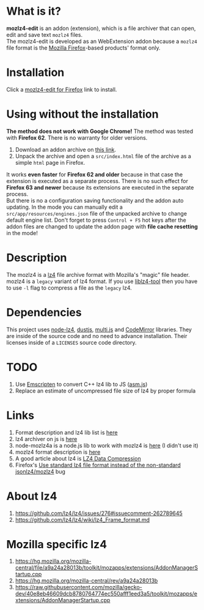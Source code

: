 # What is it?
**mozlz4-edit** is an addon (extension), which is a file archiver that can open, edit and save text ```mozlz4``` files.
<br>
The mozlz4-edit is developed as an WebExtension addon because a ```mozlz4```
file format is the [Mozilla Firefox](https://www.mozilla.org)-based products' format only.

# Installation
Click a [mozlz4-edit for Firefox](https://addons.mozilla.org/addon/mozlz4-edit/) link to install.

# Using without the installation
**The method does not work with Google Chrome!** The method was tested with **Firefox 62**. There is no warranty for older versions.
1. Download an addon archive on [this link](https://github.com/serj-kzv/mozlz4-edit/archive/master.zip).
2. Unpack the archive and open a ```src/index.html``` file of the archive as a simple ```html``` page in Firefox.

It works **even faster** for **Firefox 62 and older** because in that case the extension is executed as a separate process. There is no such effect for **Firefox 63 and newer** because its extensions are executed in the separate process.
<br>
But there is no a configuration saving functionality and the addon auto updating.
In the mode you can manually edit a ```src/app/resources/engines.json``` file of the unpacked archive to change default engine list.
Don't forget to press ```Control + F5``` hot keys after the addon files are changed to update the addon page with **file cache resetting** in the mode!

# Description

The mozlz4 is a [lz4](https://lz4.github.io/lz4/) file archive format with Mozilla's "magic" file header.
<br>
mozlz4 is a ```legacy``` variant of lz4 format. If you use [liblz4-tool](https://packages.ubuntu.com/liblz4-tool) then you have to use ```-l```
flag to compress a file as the ```legacy``` lz4.

# Dependencies

This project uses [node-lz4](https://github.com/pierrec/node-lz4),
[dustjs](https://github.com/linkedin/dustjs),
[multi.js](https://github.com/fabianlindfors/multi.js)
and [CodeMirror](https://github.com/codemirror/CodeMirror) libraries.
They are inside of the source code and no need to advance installation.
Their licenses inside of a ```LICENSES``` source code directory.

# TODO
1. Use [Emscripten](http://kripken.github.io/emscripten-site/)
to convert C++ lz4 lib to JS ([asm.js](https://developer.mozilla.org/en-US/docs/Games/Tools/asm.js))
2. Replace an estimate of uncompressed file size of lz4
by proper formula

# Links
1. Format description and lz4 lib list is [here](https://github.com/lz4/lz4)  
2. lz4 archiver on js is [here](https://github.com/pierrec/node-lz4)
3. node-mozlz4a is a node.js lib to work with mozlz4 is [here](https://github.com/piroor/node-mozlz4a) (I didn't use it)
4. mozlz4 format description is [here](https://dxr.mozilla.org/mozilla-central/rev/2535bad09d720e71a982f3f70dd6925f66ab8ec7/toolkit/components/lz4/lz4.js#54)
5. A good article about lz4 is [LZ4 Data Compression](https://www.brutaldeluxe.fr/products/crossdevtools/lz4/index.html)
6. Firefox's [Use standard lz4 file format instead of the non-standard jsonlz4/mozlz4](https://bugzilla.mozilla.org/show_bug.cgi?id=1209390) bug

# About lz4
1. https://github.com/lz4/lz4/issues/276#issuecomment-262789645
2. https://github.com/lz4/lz4/wiki/lz4_Frame_format.md

# Mozilla specific lz4
1. https://hg.mozilla.org/mozilla-central/file/a9a24a28013b/toolkit/mozapps/extensions/AddonManagerStartup.cpp
2. https://hg.mozilla.org/mozilla-central/rev/a9a24a28013b
3. https://raw.githubusercontent.com/mozilla/gecko-dev/40e8eb46609dcb8780764774ec550afff1eed3a5/toolkit/mozapps/extensions/AddonManagerStartup.cpp
